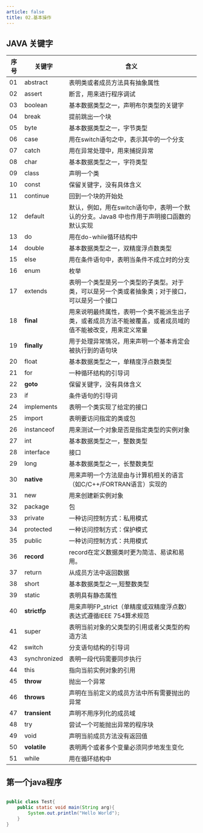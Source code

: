 ```yaml
---
article: false
title: 02.基本操作
---
```


## JAVA 关键字

| 序号 | 关键字          | 含义                                                    |
|----|--------------|-------------------------------------------------------| 
| 01 | abstract     | 表明类或者成员方法具有抽象属性                                       |
| 02 | assert       | 断言，用来进行程序调试                                           |
| 03 | boolean      | 基本数据类型之一，声明布尔类型的关键字                                   |
| 04 | break        | 提前跳出一个块                                               |
| 05 | byte         | 基本数据类型之一，字节类型                                         |
| 06 | case         | 用在switch语句之中，表示其中的一个分支                                |
| 07 | catch        | 用在异常处理中，用来捕捉异常                                        |
| 08 | char         | 基本数据类型之一，字符类型                                         |
| 09 | class        | 声明一个类                                                 |
| 10 | const        | 保留关键字，没有具体含义                                          |
| 11 | continue     | 回到一个块的开始处                                             |
| 12 | default      | 默认，例如，用在switch语句中，表明一个默认的分支。Java8 中也作用于声明接口函数的默认实现    |
| 13 | do           | 用在do-while循环结构中                                       |
| 14 | double       | 基本数据类型之一，双精度浮点数类型                                     |
| 15 | else         | 用在条件语句中，表明当条件不成立时的分支                                  |
| 16 | enum         | 枚举                                                    |
| 17 | extends      | 表明一个类型是另一个类型的子类型。对于类，可以是另一个类或者抽象类；对于接口，可以是另一个接口       |
| 18 | **final**        | 用来说明最终属性，表明一个类不能派生出子类，或者成员方法不能被覆盖，或者成员域的值不能被改变，用来定义常量 |
| 19 | **finally**      | 用于处理异常情况，用来声明一个基本肯定会被执行到的语句块                          |
| 20 | float        | 基本数据类型之一，单精度浮点数类型                                     |
| 21 | for          | 一种循环结构的引导词                                            |
| 22 | **goto**         | 保留关键字，没有具体含义                                          |
| 23 | if           | 条件语句的引导词                                              |
| 24 | implements   | 表明一个类实现了给定的接口                                         |
| 25 | import       | 表明要访问指定的类或包                                           |
| 26 | instanceof   | 用来测试一个对象是否是指定类型的实例对象                                  |
| 27 | int          | 基本数据类型之一，整数类型                                         |
| 28 | interface    | 接口                                                    |
| 29 | long         | 基本数据类型之一，长整数类型                                        |
| 30 | **native**       | 用来声明一个方法是由与计算机相关的语言（如C/C++/FORTRAN语言）实现的              |
| 31 | new          | 用来创建新实例对象                                             |
| 32 | package      | 包                                                     |
| 33 | private      | 一种访问控制方式：私用模式                                         |
| 34 | protected    | 一种访问控制方式：保护模式                                         |
| 35 | public       | 一种访问控制方式：共用模式                                         |
| 36 | **record**       | record在定义数据类时更为简洁、易读和易用。                              |
| 37 | return       | 从成员方法中返回数据                                            |
| 38 | short        | 基本数据类型之一,短整数类型                                        |
| 39 | static       | 表明具有静态属性                                              |
| 40 | **strictfp**     | 用来声明FP_strict（单精度或双精度浮点数）表达式遵循IEEE 754算术规范            |
| 41 | super        | 表明当前对象的父类型的引用或者父类型的构造方法                               |
| 42 | switch       | 分支语句结构的引导词                                            |
| 43 | synchronized | 表明一段代码需要同步执行                                          |
| 44 | this         | 指向当前实例对象的引用                                           |
| 45 | **throw**        | 抛出一个异常                                                |
| 46 | **throws**       | 声明在当前定义的成员方法中所有需要抛出的异常                                |
| 47 | **transient**    | 声明不用序列化的成员域                                           |
| 48 | try          | 尝试一个可能抛出异常的程序块                                        |
| 49 | void         | 声明当前成员方法没有返回值                                         |
| 50 | **volatile**     | 表明两个或者多个变量必须同步地发生变化                                   |
| 51 | while        | 用在循环结构中                                               |

## 第一个java程序

```java

public class Test{
    public static void main(String arg){
        System.out.println("Hello World");
    }
}

```





















